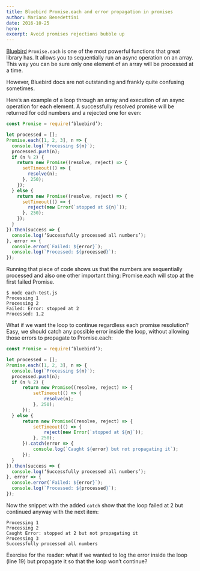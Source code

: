 ```yaml
---
title: Bluebird Promise.each and error propagation in promises
author: Mariano Benedettini
date: 2016-10-25
hero: 
excerpt: Avoid promises rejections bubble up 
---
```


[Bluebird](http://bluebirdjs.com/) `Promise.each` is one of the most powerful functions that great library has. It allows you to sequentially run an async operation on an array. This way you can be sure only one element of an array will be processed at a time.

However, Bluebird docs are not outstanding and frankly quite confusing sometimes.

Here’s an example of a loop through an array and execution of an async operation for each element. A successfully resolved promise will be returned for odd numbers and a rejected one for even:


```javascript
const Promise = require(‘bluebird’);

let processed = [];
Promise.each([1, 2, 3], n => {
  console.log(`Processing ${n}`);
  processed.push(n);
  if (n % 2) {
    return new Promise((resolve, reject) => {
      setTimeout(() => {
        resolve(n);
      }, 250);
    });
  } else {
    return new Promise((resolve, reject) => {
      setTimeout(() => {
        reject(new Error(`stopped at ${n}`));
      }, 250);
    });
  }
}).then(success => {
  console.log(‘Successfully processed all numbers’);
}, error => {
  console.error(`Failed: ${error}`);
  console.log(`Processed: ${processed}`);
});

```

Running that piece of code shows us that the numbers are sequentially processed and also one other important thing: Promise.each will stop at the first failed Promise.

```shell
$ node each-test.js
Processing 1
Processing 2
Failed: Error: stopped at 2
Processed: 1,2

```


What if we want the loop to continue regardless each promise resolution? Easy, we should catch any possible error inside the loop, without allowing those errors to propagate to Promise.each:


```javascript
const Promise = require(‘bluebird’);

let processed = [];
Promise.each([1, 2, 3], n => {
  console.log(`Processing ${n}`);
  processed.push(n);
  if (n % 2) {
      return new Promise((resolve, reject) => {
          setTimeout(() => {
              resolve(n);
          }, 250);
      });
  } else {
      return new Promise((resolve, reject) => {
          setTimeout(() => {
              reject(new Error(`stopped at ${n}`));
          }, 250);
      }).catch(error => {
          console.log(`Caught ${error} but not propagating it`);
      });
  }
}).then(success => {
  console.log(‘Successfully processed all numbers’);
}, error => {
  console.error(`Failed: ${error}`);
  console.log(`Processed: ${processed}`);
});
```

Now the snippet with the added `catch` show that the loop failed at 2 but continued anyway with the next item:

```shell
Processing 1
Processing 2
Caught Error: stopped at 2 but not propagating it
Processing 3
Successfully processed all numbers
```

Exercise for the reader: what if we wanted to log the error inside the loop (line 19) but propagate it so that the loop won’t continue?
